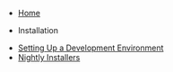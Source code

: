 <!-- docs/_sidebar.md -->

- [Home](/)

- Installation
* [Setting Up a Development Environment](/installation/setting_up_metasploit_dev_enviroment.md)
* [Nightly Installers](/installation/nightly_intstallers.md)